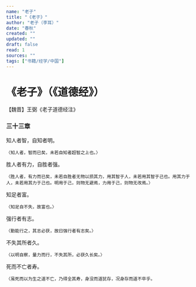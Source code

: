 ```yaml
---
name: "老子"
title: "《老子》"
author: "老子（李耳）"
date: "春秋"
created: ""
updated: ""
draft: false
read: 1
sources: ""
tags: ["书籍/经学/中国"]
---
```


# 《老子》（《道德经》）

【魏晋】王弼《老子道德经注》

### 三十三章

知人者智，自知者明。

    〈知人者，智而已矣，未若自知者超智之上也。〉

胜人者有力，自胜者强。

    〈胜人者，有力而已矣，未若自胜者无物以损其力，用其智于人，未若用其智于己也。用其力于人，未若用其力于己也。明用于己，则物无避焉，力用于己，则物无改焉。〉

知足者富。

    〈知足自不失，故富也。〉

强行者有志。

    〈勤能行之，其志必获，故曰强行者有志矣。〉

不失其所者久。

    〈以明自察，量力而行，不失其所，必获久长矣。〉

死而不亡者寿。

    〈虽死而以为生之道不亡，乃得全其寿，身没而道犹存，况身存而道不卒乎。
